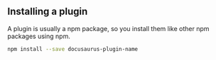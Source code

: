 ## Installing a plugin

A plugin is usually a npm package, so you install them like other npm packages using npm.

```bash npm2yarn
npm install --save docusaurus-plugin-name
```
